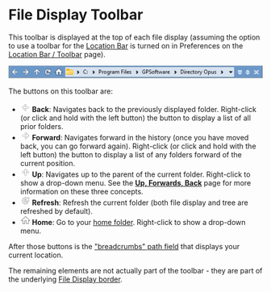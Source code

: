 # File Display Toolbar

This toolbar is displayed at the top of each file display (assuming the option to use a toolbar for the [Location Bar](../../navigation/file_display_border.md) is turned on in Preferences on the [Location Bar / Toolbar](/Manual/preferences/preferences_categories/location_bar/toolbars.md) page).

![](/Manual/images/media/13/file_display_toolbar.png)

The buttons on this toolbar are:

- ![](/Manual/images/media/13/location_toolbar_-_back.png) **Back**: Navigates back to the previously displayed folder. Right-click (or click and hold with the left button) the button to display a list of all prior folders.
- ![](/Manual/images/media/13/location_toolbar_-_forward.png) **Forward**: Navigates forward in the history (once you have moved back, you can go forward again). Right-click (or click and hold with the left button) the button to display a list of any folders forward of the current position.
- ![](/Manual/images/media/13/location_toolbar_-_up.png) **Up**: Navigates up to the parent of the current folder. Right-click to show a drop-down menu. See the **[Up, Forwards, Back](../../navigation/up_forwards_back.md)** page for more information on these three concepts.
- ![](/Manual/images/media/13/location_toolbar_-_refresh.png) **Refresh**: Refresh the current folder (both file display and tree are refreshed by default).
- ![](/Manual/images/media/13/location_toolbar_-_home.png) **Home**: Go to your [home folder](../../navigation/home_folder.md). Right-click to show a drop-down menu.

After those buttons is the ["breadcrumbs" path field](../../navigation/breadcrumbs_location_field.md) that displays your current location.

The remaining elements are not actually part of the toolbar - they are part of the underlying [File Display border](../../navigation/file_display_border.md).
